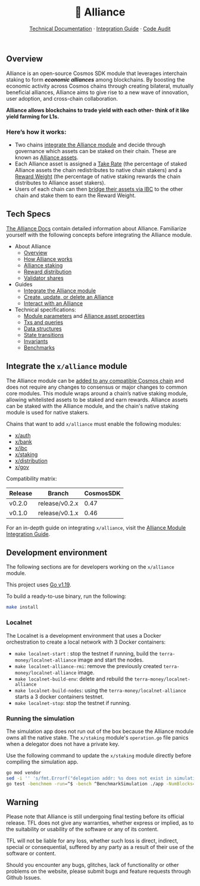 <p align="center">
<h1 align="center"> 🤝 Alliance</h1>

<p align="center">
  <a href="https://alliance.terra.money/">Technical Documentation</a>
  ·
  <a href="https://alliance.terra.money/guides/get-started">Integration Guide</a>
  ·
    <a href="https://alliance.terra.money/alliance-audit.pdf">Code Audit</a>

</p>

<br/>

## Overview

Alliance is an open-source Cosmos SDK module that leverages interchain staking to form ***economic alliances*** among blockchains. By boosting the economic activity across Cosmos chains through creating bilateral, mutually beneficial alliances, Alliance aims to give rise to a new wave of innovation, user adoption, and cross-chain collaboration.

**Alliance allows blockchains to trade yield with each other- think of it like yield farming for L1s.**

### Here’s how it works:

- Two chains [integrate the Alliance module](https://alliance.terra.money/guides/get-started) and decide through governance which assets can be staked on their chain. These are known as [Alliance assets](https://alliance.terra.money/alliance#what-are-alliance-assets). 
- Each Alliance asset is assigned a [Take Rate](https://alliance.terra.money/alliance#the-take-rate) (the percentage of staked Alliance assets the chain redistributes to native chain stakers) and a [Reward Weight](https://alliance.terra.money/alliance#rewards) (the percentage of native staking rewards the chain distributes to Alliance asset stakers).
- Users of each chain can then [bridge their assets via IBC](https://alliance.terra.money/alliance#what-are-alliance-assets) to the other chain and stake them to earn the Reward Weight. 

## Tech Specs

[The Alliance Docs](https://alliance.terra.money/) contain detailed information about Alliance. Familiarize yourself with the following concepts before integrating the Alliance module. 

- About Alliance
    - [Overview](https://alliance.terra.money/overview)
    - [How Alliance works](https://alliance.terra.money/alliance)
    - [Alliance staking](https://alliance.terra.money/concepts/staking)
    - [Reward distribution](https://alliance.terra.money/concepts/rewards)
    - [Validator shares](https://alliance.terra.money/concepts/delegation)
- Guides
    - [Integrate the Alliance module](https://alliance.terra.money/guides/get-started)
    - [Create, update, or delete an Alliance](https://alliance.terra.money/guides/create)
    - [Interact with an Alliance](https://alliance.terra.money/guides/how-to)
- Technical specifications:
    - [Module parameters](https://alliance.terra.money/tech/parameters) and [Alliance asset properties](https://alliance.terra.money/tech/asset)
    - [Txs and queries](https://alliance.terra.money/tech/tx-queries)
    - [Data structures](https://alliance.terra.money/tech/data)
    - [State transitions](https://alliance.terra.money/tech/transitions)
    - [Invariants](https://alliance.terra.money/tech/invariants)
    - [Benchmarks](https://alliance.terra.money/tech/benchmarks)

## Integrate the `x/alliance` module

The Alliance module can be [added to any compatible Cosmos chain](https://alliance.terra.money/guides/get-started) and does not require any changes to consensus or major changes to common core modules. This module wraps around a chain’s native staking module, allowing whitelisted assets to be staked and earn rewards. Alliance assets can be staked with the Alliance module, and the chain's native staking module is used for native stakers. 

Chains that want to add `x/alliance` must enable the following modules:

- [x/auth](https://github.com/cosmos/cosmos-sdk/blob/main/x/auth/README.md)
- [x/bank](https://github.com/cosmos/cosmos-sdk/blob/main/x/bank/README.md)
- [x/ibc](https://github.com/cosmos/ibc-go#ibc-go)
- [x/staking](https://github.com/cosmos/cosmos-sdk/blob/main/x/staking/README.md)
- [x/distribution](https://github.com/cosmos/cosmos-sdk/blob/main/x/distribution/README.md)
- [x/gov](https://github.com/cosmos/cosmos-sdk/blob/main/x/gov/README.md)

Compatibility matrix:

| Release | Branch         | CosmosSDK |
|---------|----------------|-----------|
| v0.2.0  | release/v0.2.x | 0.47      |
| v0.1.0  | release/v0.1.x | 0.46      |

For an in-depth guide on integrating `x/alliance`, visit the [Alliance Module Integration Guide](https://alliance.terra.money/guides/get-started). 

## Development environment

The following sections are for developers working on the  `x/alliance` module. 

This project uses [Go v1.19](https://go.dev/dl/).

To build a ready-to-use binary, run the following:

```sh
make install
```

### Localnet

The Localnet is a development environment that uses a Docker orchestration to create a local network with 3 Docker containers:

- `make localnet-start` : stop the testnet if running, build the `terra-money/localnet-alliance` image and start the nodes.
- `make localnet-alliance-rmi`: remove the previously created `terra-money/localnet-alliance` image.
- `make localnet-build-env`: delete and rebuild the `terra-money/localnet-alliance`
- `make localnet-build-nodes`: using the `terra-money/localnet-alliance` starts a 3 docker containers testnet.
- `make localnet-stop`: stop the testnet if running.

### Running the simulation

The simulation app does not run out of the box because the Alliance module owns all the native stake. The `x/staking` module's `operation.go` file panics when a delegator does not have a private key.

Use the following command to update the `x/staking` module directly before compiling the simulation app.

```sh
go mod vendor
sed -i '' 's/fmt.Errorf("delegation addr: %s does not exist in simulation accounts", delAddr)/nil/g' vendor/github.com/cosmos/cosmos-sdk/x/staking/simulation/operations.go
go test -benchmem -run=^$ -bench ^BenchmarkSimulation ./app -NumBlocks=200 -BlockSize 50 -Commit=true -Verbose=true -Enabled=true
```

## Warning

Please note that Alliance is still undergoing final testing before its official release. TFL does not give any warranties, whether express or implied, as to the suitability or usability of the software or any of its content.

TFL will not be liable for any loss, whether such loss is direct, indirect, special or consequential, suffered by any party as a result of their use of the software or content.

Should you encounter any bugs, glitches, lack of functionality or other problems on the website, please submit bugs and feature requests through Github Issues.
